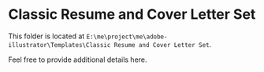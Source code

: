 # Classic Resume and Cover Letter Set

This folder is located at `E:\me\project\me\adobe-illustrator\Templates\Classic Resume and Cover Letter Set`.

Feel free to provide additional details here.